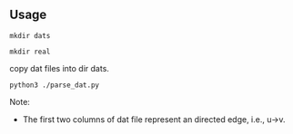 ## Usage

``
mkdir dats
``

``
mkdir real
``

copy dat files into dir dats.

``
python3 ./parse_dat.py
``

Note:

- The first two columns of dat file represent an directed edge, i.e., u->v.
